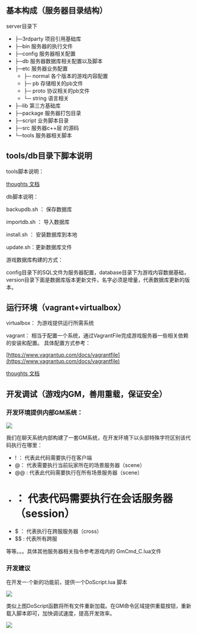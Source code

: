 ## 基本构成（服务器目录结构）
server目录下

+ ├─3rdparty 项目引用基础库
+ ├─bin 服务器的执行文件
+ ├─config 服务器相关配置
+ ├─db 服务器数据库相关配置以及脚本
+ ├─etc 服务器业务配置
    - ├─ normal 各个版本的游戏内容配置
    - ├─ pb 存储相关的pb文件
    - ├─ proto 协议相关的pb文件
    - └─ string 语言相关
+ ├─lib 第三方基础库
+ ├─package 服务器打包目录
+ ├─script 业务脚本目录
+ ├─src 服务器c++层 的源码
+ └─tools 服务器相关脚本

## tools/db目录下脚本说明
tools脚本说明：

[thoughts 文档](https://thoughts.teambition.com/workspaces/5df8bf6497d77a00134e3c27/docs/5e0ff7f6f0bbb70001ff340b)

db脚本说明：

backupdb.sh ： 保存数据库

importdb.sh ： 导入数据库

install.sh ： 安装数据库到本地

update.sh：更新数据库文件

游戏数据库构建的方式：

config目录下的SQL文件为服务器配置，database目录下为游戏内容数据基础，version目录下面是数据库版本更新文件，名字必须是增量，代表数据库更新的版本。

## 运行环境（vagrant+virtualbox）
virtualbox： 为游戏提供运行所需系统

vagrant： 相当于配置一个系统，通过VagrantFile完成游戏服务器一些相关依赖的安装和配置。 具体配置方式参考：

[https://www.vagrantup.com/docs/vagrantfile](https://www.vagrantup.com/docs/vagrantfile)

[thoughts 文档](https://thoughts.teambition.com/workspaces/5df8bf6497d77a00134e3c27/docs/5e95630845db20000171f87b)

## 开发调试（游戏内GM，善用重载，保证安全）
### 开发环境提供内部GM系统：
![](https://cdn.nlark.com/yuque/0/2024/png/43288467/1712656056660-55e3c448-f400-4cce-8d96-cae026778801.png)

我们在聊天系统内部构建了一套GM系统，在开发环境下以头部特殊字符区别该代码执行在哪里：

+ ! ： 代表此代码需要执行在客户端
+ @： 代表需要执行当前玩家所在的场景服务器（scene）
+ @@ : 代表此代码需要执行在所有场景服务器（scene）
+ # ： 代表代码需要执行在会话服务器（session）
+ $ ： 代表执行在跨服服务器（cross）
+ $$ : 代表所有跨服

等等。。。具体其他服务器相关指令参考游戏内的 GmCmd_C.lua文件

### 开发建议
在开发一·个新的功能前，提供一个DoScript.lua 脚本

![](https://cdn.nlark.com/yuque/0/2024/png/43288467/1712656057089-515ff1d2-db84-4349-8a54-c42542f3f4f6.png)

类似上图DoScript函数将所有文件重新加载。在GM命令区域提供重载按钮，重新载入脚本即可，加快调试速度，提高开发效率。

![](https://cdn.nlark.com/yuque/0/2024/png/43288467/1712656057536-e8ed760b-3d09-47eb-8886-2820460f1b97.png)

